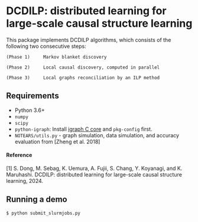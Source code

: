 # DCDILP: distributed learning for large-scale causal structure learning

This package implements DCDILP algorithms, which consists of the
following two consecutive steps:

    (Phase 1)     Markov blanket discovery 

    (Phase 2)     Local causal discovery, computed in parallel 

    (Phase 3)     Local graphs reconciliation by an ILP method 
            

## Requirements

- Python 3.6+
- `numpy`
- `scipy`
- `python-igraph`: Install [igraph C core](https://igraph.org/c/) and `pkg-config` first.
- `NOTEARS/utils.py` - graph simulation, data simulation, and accuracy evaluation from [Zheng et al. 2018]

#### Reference 

[1] S. Dong, M. Sebag, K. Uemura, A. Fujii, S. Chang, Y. Koyanagi, and K. Maruhashi. DCDILP: distributed learning for large-scale causal structure learning, 2024. 


## Running a demo

```bash
$ python submit_slurmjobs.py  
```



